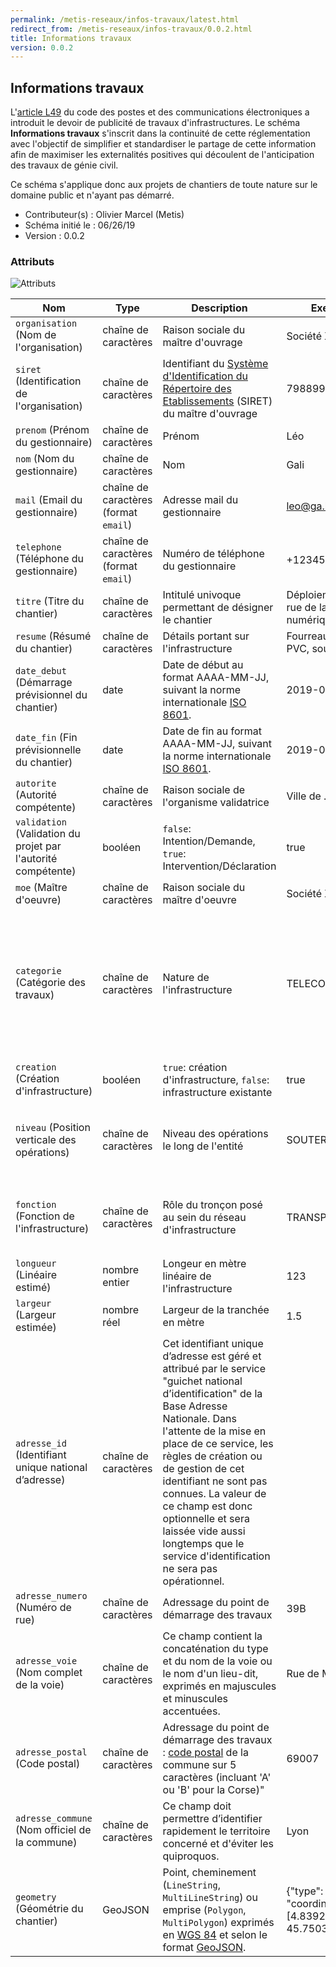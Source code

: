 ```yaml
---
permalink: /metis-reseaux/infos-travaux/latest.html
redirect_from: /metis-reseaux/infos-travaux/0.0.2.html
title: Informations travaux
version: 0.0.2
---
```


## Informations travaux

L'[article L49](https://www.legifrance.gouv.fr/affichCodeArticle.do?cidTexte=LEGITEXT000006070987&idArticle=LEGIARTI000021493642) du code des postes et des communications électroniques a introduit le devoir de publicité de travaux d'infrastructures. Le schéma **Informations travaux** s'inscrit dans la continuité de cette réglementation avec l'objectif de simplifier et standardiser le partage de cette information afin de maximiser les externalités positives qui découlent de l'anticipation des travaux de génie civil.

Ce schéma s'applique donc aux projets de chantiers de toute nature sur le domaine public et n'ayant pas démarré.

- Contributeur(s) : Olivier Marcel (Metis)
- Schéma initié le : 06/26/19
- Version : 0.0.2

### Attributs

![Attributs](https://github.com/metis-reseaux/infos-travaux/blob/master/attributs.jpg)

|Nom|Type|Description|Exemple|Contrainte|
|-|-|-|-|-|
|`organisation` (Nom de l'organisation)|chaîne de caractères|Raison sociale du maître d'ouvrage|Société X, Entité Y|Obligatoire|
|`siret` (Identification de l'organisation)|chaîne de caractères|Identifiant du [Système d'Identification du Répertoire des Etablissements](https://fr.wikipedia.org/wiki/Syst%C3%A8me_d%27identification_du_r%C3%A9pertoire_des_%C3%A9tablissements) (SIRET) du maître d'ouvrage|79889944900036|Obligatoire|
|`prenom` (Prénom du gestionnaire)|chaîne de caractères|Prénom|Léo|Obligatoire|
|`nom` (Nom du gestionnaire)|chaîne de caractères|Nom|Gali|Obligatoire|
|`mail` (Email du gestionnaire)|chaîne de caractères (format `email`)|Adresse mail du gestionnaire|leo@ga.li|Obligatoire|
|`telephone` (Téléphone du gestionnaire)|chaîne de caractères (format `email`)|Numéro de téléphone du gestionnaire|+1234567890|Obligatoire|
|`titre` (Titre du chantier)|chaîne de caractères|Intitulé univoque permettant de désigner le chantier|Déploiement fibre rue de la fracture numérique|Obligatoire|
|`resume` (Résumé du chantier)|chaîne de caractères|Détails portant sur l'infrastructure|Fourreau de X en PVC, sous trottoir|Optionnel|
|`date_debut` (Démarrage prévisionnel du chantier)|date|Date de début au format AAAA-MM-JJ, suivant la norme internationale [ISO 8601](https://fr.wikipedia.org/wiki/ISO_8601).|2019-06-25|Obligatoire|
|`date_fin` (Fin prévisionnelle du chantier)|date|Date de fin au format AAAA-MM-JJ, suivant la norme internationale [ISO 8601](https://fr.wikipedia.org/wiki/ISO_8601).|2019-06-25|Obligatoire|
|`autorite` (Autorité compétente)|chaîne de caractères|Raison sociale de l'organisme validatrice|Ville de ...|Optionnel|
|`validation` (Validation du projet par l'autorité compétente)|booléen|`false`: Intention/Demande, `true`: Intervention/Déclaration|true|Optionnel|
|`moe` (Maître d'oeuvre)|chaîne de caractères|Raison sociale du maître d'oeuvre|Société X|Optionnel|
|`categorie` (Catégorie des travaux)|chaîne de caractères|Nature de l'infrastructure|TELECOM|Obligatoire. Valeurs autorisées : `TELECOM`, `ELECTRICITE`, `GAZ`, `EAU`, `ASSAINISSEMENT`, `CHAUFFAGE`, `CLIMATISATION`, `VOIRIE`, `AMENAGEMENT`, `AUTRE`|
|`creation` (Création d'infrastructure)|booléen|`true`: création d'infrastructure, `false`: infrastructure existante|true|Optionnel|
|`niveau` (Position verticale des opérations)|chaîne de caractères|Niveau des opérations le long de l'entité|SOUTERRAIN|Optionnel. Valeurs autorisées : `SOUTERRAIN`, `SURFACE`, `AERIEN`, `MIXTE`|Optionnel|
|`fonction` (Fonction de l'infrastructure)|chaîne de caractères|Rôle du tronçon posé au sein du réseau d'infrastructure|TRANSPORT|Optionnel. Valeurs autorisées : `TRANSPORT`, `DISTRIBUTION`, `COLLECTE`|
|`longueur` (Linéaire estimé)|nombre entier|Longeur en mètre linéaire de l'infrastructure|123|Conditionnel|
|`largeur` (Largeur estimée)|nombre réel|Largeur de la tranchée en mètre|1.5|Conditionnel|
|`adresse_id` (Identifiant unique national d’adresse)|chaîne de caractères|Cet identifiant unique d’adresse est géré et attribué par le service "guichet national d’identification" de la Base Adresse Nationale. Dans l'attente de la mise en place de ce service, les règles de création ou de gestion de cet identifiant ne sont pas connues. La valeur de ce champ est donc optionnelle et sera laissée vide aussi longtemps que le service d'identification ne sera pas opérationnel.||Optionnel|
|`adresse_numero` (Numéro de rue)|chaîne de caractères|Adressage du point de démarrage des travaux|39B|Conditionnel|
|`adresse_voie` (Nom complet de la voie)|chaîne de caractères|Ce champ contient la concaténation du type et du nom de la voie ou le nom d'un lieu-dit, exprimés en majuscules et minuscules accentuées.|Rue de Marseille|Conditionnel|
|`adresse_postal` (Code postal)|chaîne de caractères|Adressage du point de démarrage des travaux : [code postal](https://fr.wikipedia.org/wiki/Code_postal_en_France) de la commune sur 5 caractères (incluant 'A' ou 'B' pour la Corse)"|69007|Conditionnel|
|`adresse_commune` (Nom officiel de la commune)|chaîne de caractères|Ce champ doit permettre d’identifier rapidement le territoire concerné et d'éviter les quiproquos.|Lyon|Conditionnel|
|`geometry` (Géométrie du chantier)|GeoJSON|Point, cheminement (`LineString`, `MultiLineString`) ou emprise (`Polygon`, `MultiPolygon`) exprimés en [WGS 84](https://fr.wikipedia.org/wiki/WGS_84) et selon le format [GeoJSON](https://geojson.org/).|{"type": "Point", "coordinates": [4.839230, 45.750301]}|Conditionnel|